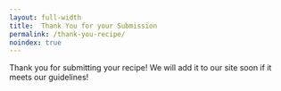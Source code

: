 ```yaml
---
layout: full-width
title:  Thank You for your Submission
permalink: /thank-you-recipe/
noindex: true
---
```


<p class="mb-3">Thank you for submitting your recipe! We will add it to our site soon if it meets our guidelines!</a>
